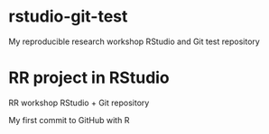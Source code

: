 # rstudio-git-test
My reproducible research workshop RStudio and Git test repository 

# RR project in RStudio
RR workshop RStudio + Git repository

My first commit to GitHub with R